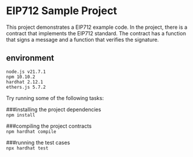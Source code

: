 # EIP712 Sample Project

This project demonstrates a EIP712 example code. In the project, there is a contract that implements the EIP712 standard. The contract has a function that signs a message and a function that verifies the signature.

## environment
`node.js v21.7.1`   
`npm 10.10.2`  
`hardhat 2.12.1`  
`ethers.js 5.7.2`  

Try running some of the following tasks:

###installing the project dependencies  
`npm install`

###compiling the project contracts  
`npm hardhat compile`

###running the test cases  
`npx hardhat test`
